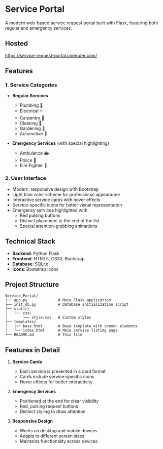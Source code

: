 # Service Portal

A modern web-based service request portal built with Flask, featuring both regular and emergency services.

## Hosted
https://service-request-portal.onrender.com/

## Features

### 1. Service Categories
- **Regular Services**
  - Plumbing 🚰
  - Electrical ⚡
  - Carpentry 🔨
  - Cleaning 🧹
  - Gardening 🌺
  - Automotive 🚗

- **Emergency Services** (with special highlighting)
  - Ambulance 🚑
  - Police 👮
  - Fire Fighter 🚒

### 2. User Interface
- Modern, responsive design with Bootstrap
- Light blue color scheme for professional appearance
- Interactive service cards with hover effects
- Service-specific icons for better visual representation
- Emergency services highlighted with:
  - Red pulsing buttons
  - Distinct placement at the end of the list
  - Special attention-grabbing animations

## Technical Stack

- **Backend**: Python Flask
- **Frontend**: HTML5, CSS3, Bootstrap
- **Database**: SQLite
- **Icons**: Bootstrap Icons

## Project Structure

```
Service_Portal/
├── app.py              # Main Flask application
├── init_db.py          # Database initialization script
├── static/
│   └── css/
│       └── style.css   # Custom styles
├── templates/
│   ├── base.html       # Base template with common elements
│   └── index.html      # Main service listing page
└── README.md           # This file
```

## Features in Detail

1. **Service Cards**
   - Each service is presented in a card format
   - Cards include service-specific icons
   - Hover effects for better interactivity

2. **Emergency Services**
   - Positioned at the end for clear visibility
   - Red, pulsing request buttons
   - Distinct styling to draw attention

3. **Responsive Design**
   - Works on desktop and mobile devices
   - Adapts to different screen sizes
   - Maintains functionality across devices
